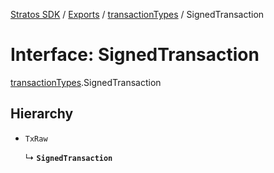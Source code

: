 [Stratos SDK](../README.md) / [Exports](../modules.md) / [transactionTypes](../modules/transactionTypes.md) / SignedTransaction

# Interface: SignedTransaction

[transactionTypes](../modules/transactionTypes.md).SignedTransaction

## Hierarchy

- `TxRaw`

  ↳ **`SignedTransaction`**
